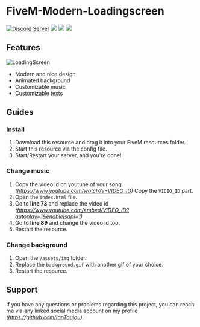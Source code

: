 # FiveM-Modern-Loadingscreen 
<a href="https://discord.com/invite/eVCWjm38cG"><img src="https://img.shields.io/discord/803708765265985587?color=5865F2&label=Discord&logo=discord&logoColor=white" alt="Discord Server"></a>
<a href="https://github.com/IanToujou/FiveM-Modern-Loadingscreen/releases/tag/v1.0.1"><img src="https://img.shields.io/github/license/IanToujou/FiveM-Modern-Loadingscreen?label=License"></a>
<a href="https://github.com/IanToujou/FiveM-Modern-Loadingscreen/releases/tag/v1.0.1"><img src="https://img.shields.io/github/downloads/IanToujou/FiveM-Modern-Loadingscreen/total?color=valid&label=Downloads"></a>
<a href="https://github.com/IanToujou/FiveM-Modern-Loadingscreen/releases/tag/v1.0.1"><img src="https://img.shields.io/github/v/release/IanToujou/FiveM-Modern-Loadingscreen?label=Release"></a>

## Features

![LoadingScreen](https://user-images.githubusercontent.com/44029196/99193119-2e852000-2777-11eb-8e10-f519f34e5742.gif)

* Modern and nice design
* Animated background
* Customizable music
* Customizable texts

## Guides
### Install

1. Download this resource and drag it into your FiveM resources folder.
2. Start this resource via the config file.
3. Start/Restart your server, and you're done!

### Change music

1. Copy the video id on youtube of your song. *(https://www.youtube.com/watch?v=VIDEO_ID)* Copy the `VIDEO_ID` part.
2. Open the `index.html` file.
3. Go to **line 73** and replace the video id *(https://www.youtube.com/embed/VIDEO_ID?autoplay=1&enablejsapi=1)*
4. Go to **line 89** and change the video id too.
5. Restart the resource.

### Change background

1. Open the `/assets/img` folder.
2. Replace the `background.gif` with another gif of your choice.
3. Restart the resource.

## Support

If you have any questions or problems regarding this project, you can reach me via any linked social media account on my profile *(https://github.com/IanToujou)*.
